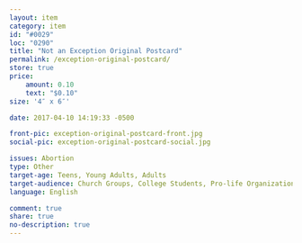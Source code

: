 ```yaml
---
layout: item
category: item
id: "#0029"
loc: "0290"
title: "Not an Exception Original Postcard"
permalink: /exception-original-postcard/
store: true
price:
    amount: 0.10
    text: "$0.10"
size: '4″ x 6″'

date: 2017-04-10 14:19:33 -0500

front-pic: exception-original-postcard-front.jpg
social-pic: exception-original-postcard-social.jpg

issues: Abortion
type: Other
target-age: Teens, Young Adults, Adults
target-audience: Church Groups, College Students, Pro-life Organizations, Sidewalk Counselors
language: English

comment: true
share: true
no-description: true
---
```

